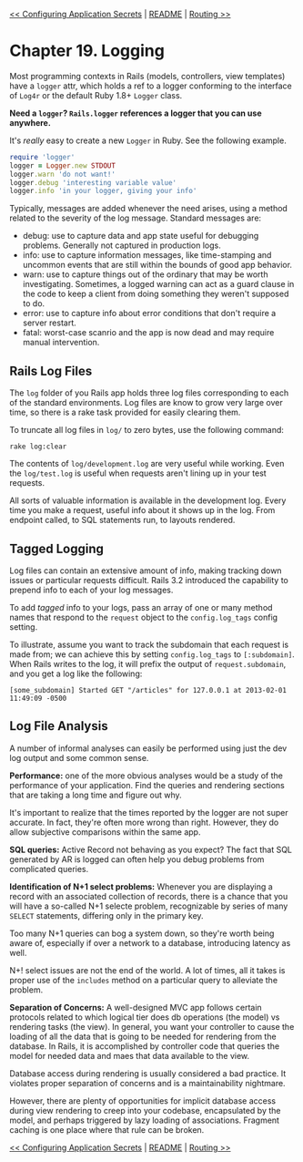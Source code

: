 [&lt;&lt; Configuring Application Secrets](ch18-configuring-application-secrets.md) | [README](README.md) | [Routing &gt;&gt;](ch20-routing.md)

# Chapter 19. Logging

Most programming contexts in Rails (models, controllers, view templates) have a
`logger` attr, which holds a ref to a logger conforming to the interface of
`Log4r` or the default Ruby 1.8+ `Logger` class.

**Need a `logger`? `Rails.logger` references a logger that you can use anywhere.**

It's _really_ easy to create a new `Logger` in Ruby. See the following example.

```ruby
require 'logger'
logger = Logger.new STDOUT
logger.warn 'do not want!'
logger.debug 'interesting variable value'
logger.info 'in your logger, giving your info'
```

Typically, messages are added whenever the need arises, using a method related
to the severity of the log message. Standard messages are:

+ debug: use to capture data and app state useful for debugging problems.
  Generally not captured in production logs.
+ info: use to capture information messages, like time-stamping and uncommon
  events that are still within the bounds of good app behavior.
+ warn: use to capture things out of the ordinary that may be worth investigating.
  Sometimes, a logged warning can act as a guard clause in the code to keep a
  client from doing something they weren't supposed to do.
+ error: use to capture info about error conditions that don't require a server
  restart.
+ fatal: worst-case scanrio and the app is now dead and may require manual
  intervention.

## Rails Log Files

The `log` folder of you Rails app holds three log files corresponding to each
of the standard environments. Log files are know to grow very large over time,
so there is a rake task provided for easily clearing them.

To truncate all log files in `log/` to zero bytes, use the following command:

```
rake log:clear
```

The contents of `log/development.log` are very useful while working. Even the
`log/test.log` is useful when requests aren't lining up in your test requests.

All sorts of valuable information is available in the development log. Every time
you make a request, useful info about it shows up in the log. From endpoint called,
to SQL statements run, to layouts rendered.

## Tagged Logging

Log files can contain an extensive amount of info, making tracking down issues or
particular requests difficult. Rails 3.2 introduced the capability to prepend info
to each of your log messages.

To add _tagged_ info to your logs, pass an array of one or many method names that
respond to the `request` object to the `config.log_tags` config setting.

To illustrate, assume you want to track the subdomain that each request is made
from; we can achieve this by setting `config.log_tags` to `[:subdomain]`. When
Rails writes to the log, it will prefix the output of `request.subdomain`, and you
get a log like the following:

```
[some_subdomain] Started GET "/articles" for 127.0.0.1 at 2013-02-01 11:49:09 -0500
```

## Log File Analysis

A number of informal analyses can easily be performed using just the dev log output
and some common sense.

**Performance:** one of the more obvious analyses would be a study of the performance
of your application. Find the queries and rendering sections that are taking a long
time and figure out why.

It's important to realize that the times reported by the logger are not super
accurate. In fact, they're often more wrong than right. However, they do allow
subjective comparisons within the same app.

**SQL queries:** Active Record not behaving as you expect? The fact that SQL
generated by AR is logged can often help you debug problems from complicated
queries.

**Identification of N+1 select problems:** Whenever you are displaying a record
with an associated collection of records, there is a chance that you will have
a so-called N+1 selecte problem, recognizable by series of many `SELECT` statements,
differing only in the primary key.

Too many N+1 queries can bog a system down, so they're worth being aware of,
especially if over a network to a database, introducing latency as well.

N+! select issues are not the end of the world. A lot of times, all it takes is
proper use of the `includes` method on a particular query to alleviate the problem.

**Separation of Concerns:** A well-designed MVC app follows certain protocols
related to which logical tier does db operations (the model) vs rendering tasks
(the view). In general, you want your controller to cause the loading of all the
data that is going to be needed for rendering from the database. In Rails, it is
accomplished by controller code that queries the model for needed data and maes
that data available to the view.

Database access during rendering is usually considered a bad practice. It violates
proper separation of concerns and is a maintainability nightmare.

However, there are plenty of opportunities for implicit database access during
view rendering to creep into your codebase, encapsulated by the model, and perhaps
triggered by lazy loading of associations. Fragment caching is one place where
that rule can be broken.




[&lt;&lt; Configuring Application Secrets](ch18-configuring-application-secrets.md) | [README](README.md) | [Routing &gt;&gt;](ch20-routing.md)
